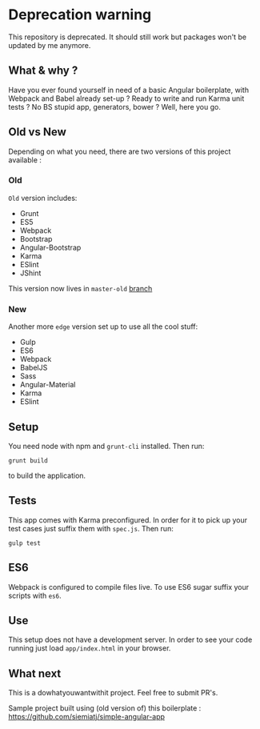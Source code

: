 # Deprecation warning

This repository is deprecated. It should still work but packages won't be updated by me anymore.

## What & why ?
Have you ever found yourself in need of a basic Angular boilerplate, with Webpack and Babel already set-up ? Ready to write and run Karma unit tests ? No BS stupid app, generators, bower ? Well, here you go.

## Old vs New
Depending on what you need, there are two versions of this project available :

### Old

`Old` version includes:

* Grunt
* ES5
* Webpack
* Bootstrap
* Angular-Bootstrap
* Karma
* ESlint
* JShint

This version now lives in `master-old` [branch](https://github.com/siemiatj/angular-modern-boilerplate/tree/master-old)

### New

Another more `edge` version set up to use all the cool stuff:

* Gulp
* ES6
* Webpack
* BabelJS
* Sass
* Angular-Material
* Karma
* ESlint


## Setup 
You need node with npm and `grunt-cli` installed. Then run:

`grunt build`

to build the application.

## Tests
This app comes with Karma preconfigured. In order for it to pick up your test cases just suffix them with `spec.js`.
Then run:

`gulp test`

## ES6
Webpack is configured to compile files live. To use ES6 sugar suffix your scripts with `es6`.

## Use
This setup does not have a development server. In order to see your code running just load `app/index.html` in your browser.

## What next
This is a dowhatyouwantwithit project. Feel free to submit PR's.

Sample project built using (old version of) this boilerplate : https://github.com/siemiatj/simple-angular-app
